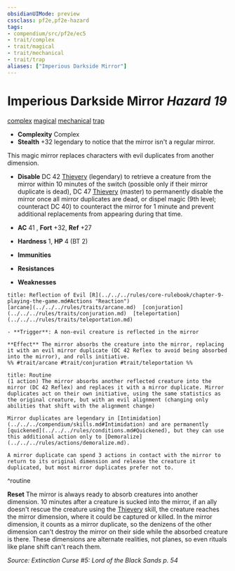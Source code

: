```yaml
---
obsidianUIMode: preview
cssclass: pf2e,pf2e-hazard
tags:
- compendium/src/pf2e/ec5
- trait/complex
- trait/magical
- trait/mechanical
- trait/trap
aliases: ["Imperious Darkside Mirror"]
---
```

# Imperious Darkside Mirror *Hazard 19*  
[complex](../../../Rules/traits/complex.md)  [magical](../../../Rules/traits/magical.md)  [mechanical](../../../Rules/traits/mechanical.md)  [trap](../../../Rules/traits/trap.md)  

- **Complexity** Complex
- **Stealth** +32 legendary to notice that the mirror isn't a regular mirror.  

This magic mirror replaces characters with evil duplicates from another dimension.

- **Disable** DC 42 [Thievery](../../skills.md#Thievery) (legendary) to retrieve a creature from the mirror within 10 minutes of the switch (possible only if their mirror duplicate is dead), DC 47 [Thievery](../../skills.md#Thievery) (master) to permanently disable the mirror once all mirror duplicates are dead, or dispel magic (9th level; counteract DC 40) to counteract the mirror for 1 minute and prevent additional replacements from appearing during that time.  

- **AC** 41 , **Fort** +32, **Ref** +27
- **Hardness** 1, **HP** 4 (BT 2)
- **Immunities** 
- **Resistances** 
- **Weaknesses** 
     
```ad-embed-ability
title: Reflection of Evil [R](../../../rules/core-rulebook/chapter-9-playing-the-game.md#Actions "Reaction")
[arcane](../../../rules/traits/arcane.md)  [conjuration](../../../rules/traits/conjuration.md)  [teleportation](../../../rules/traits/teleportation.md)  

- **Trigger**: A non-evil creature is reflected in the mirror

**Effect** The mirror absorbs the creature into the mirror, replacing it with an evil mirror duplicate (DC 42 Reflex to avoid being absorbed into the mirror), and rolls initiative.  
%% #trait/arcane #trait/conjuration #trait/teleportation %%
```

```ad-pf2-summary
title: Routine
(1 action) The mirror absorbs another reflected creature into the mirror (DC 42 Reflex) and replaces it with a mirror duplicate. Mirror duplicates act on their own initiative, using the same statistics as the original creature, but with an evil alignment (changing only abilities that shift with the alignment change)

Mirror duplicates are legendary in [Intimidation](../../../compendium/skills.md#Intimidation) and are permanently [quickened](../../../rules/conditions.md#Quickened), but they can use this additional action only to [Demoralize](../../../rules/actions/demoralize.md).

A mirror duplicate can spend 3 actions in contact with the mirror to return to its original dimension and release the creature it duplicated, but most mirror duplicates prefer not to.
```
^routine

**Reset** The mirror is always ready to absorb creatures into another dimension. 10 minutes after a creature is sucked into the mirror, if an ally doesn't rescue the creature using the [Thievery](../../skills.md#Thievery) skill, the creature reaches the mirror dimension, where it could be captured or killed. In the mirror dimension, it counts as a mirror duplicate, so the denizens of the other dimension can't destroy the mirror on their side while the absorbed creature is there. These dimensions are alternate realities, not planes, so even rituals like plane shift can't reach them.  

*Source: Extinction Curse #5: Lord of the Black Sands p. 54*
